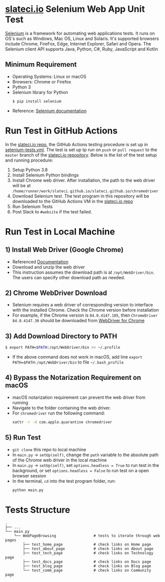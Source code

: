 # [slateci.io](https://slateci.io/) Selenium Web App Unit Test

[Selenium](https://www.selenium.dev/documentation/en/) is a framework for automating web applications tests. It runs on OS's such as Windows, Mac OS, Linux and Solaris. It's supported browsers include Chrome, FireFox, Edge, Internet Explorer, Safari and Opera. The Selenium client API supports Java, Python, C#, Ruby, JavaScript and Kotlin
## Minimum Requirement
- Operating Systems: Linux or macOS
- Browsers: Chrome or Firefox
- Python 3
- Selenium library for Python
    ```bash
    $ pip install selenium
    ```
- Reference: [Selenium documentation](https://www.selenium.dev/documentation/en/)


# Run Test in GitHub Actions
In the [slateci.io repo](https://github.com/slateci/slateci.github.io), the GitHub Actions testing procedure is set up in [selenium-tests.yml](https://github.com/slateci/slateci.github.io/blob/master/.github/workflows/selenium-tests.yml). The test is set up tp run on `push` or `pull request` to the `master` branch of the [slateci.io repository](https://github.com/slateci/slateci.github.io). Below is the list of the test setup and running procedure:
1. Setup Python 3.8 
2. Install Selenium Python bindings
3. Install Chrome web driver. After installation, the path to the web driver will be at `/home/runner/work/slateci.github.io/slateci.github.io/chromedriver`
4. Download Selenium test. The test program in this repository will be downloaded to the GitHub Actions VM in the [slateci.io repo](https://github.com/slateci/slateci.github.io)
5. Run Selenium Tests
6. Post Slack to `#website` if the test failed.

# Run Test in Local Machine
## 1) Install Web Driver (Google Chrome)
- Referenced [Documentation](https://selenium-python.readthedocs.io/installation.html)
- Download and unzip the web driver
- This instruction assumes the download path is at `/opt/WebDriver/bin`. The users can specify other download path as needed.

## 2) Chrome WebDriver Download
- Selenium requires a web driver of corresponding version to interface with the installed Chrome. Check the Chrome version before installation
- For example, if the Chrome version is `84.0.4147.105`, then `ChromeDriver 84.0.4147.30` should be downloaded from [WebDriver for Chrome](https://sites.google.com/a/chromium.org/chromedriver/downloads)

## 3) Add Download Directory to PATH
```bash
$ export PATH=$PATH:/opt/WebDriver/bin >> ~/.profile
```
- If the above command does not work in macOS, add line `export PATH=$PATH:/opt/WebDriver/bin` to file `~/.bash_profile`

## 4) Bypass the Notarization Requirement on macOS
- macOS notarization requirement can prevent the web driver from running
- Navigate to the folder containing the web driver.
- For `chromedriver` run the following command:
    ```bash
    xattr -r -d com.apple.quarantine chromedriver 
    ```
## 5) Run Test
- `git clone` this repo to local machine
- In `main.py` -> `setUp(self)`, change the `path` variable to the absolute path of the Chrome web driver in the local machine
- In `main.py` -> `setUp(self)`, set `options.headless = True` to run test in the background, or set `options.headless = False` to run test on a open browser session
- In the terminal, `cd` into the test program folder, run:
    ```bash
    python main.py
    ```
# Tests Structure 
    .
    ├── ...
    └── main.py                 
        └── WebPageBrowsing                 # tests to iterate through web pages
            ├── test_home_page              # check links on Home page
            ├── test_about_page             # check links on About page
            ├── test_tech_page              # check links on Technology page
            ├── test_docs_page              # check links on Docs page
            ├── test_blog_page              # check links on Blog page
            └── test_comm_page              # check links on Community page